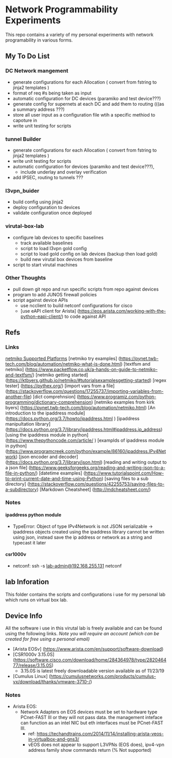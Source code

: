 # Network Programmability Experiments
This repo contains a variety of my personal experiments with network programability in various forms. 

## My To Do List

### DC Network mangement 
- generate configurations for each Allocation ( convert from fstring to jinja2 templates )
- format of req #s being taken as input
- automatic configuration for DC devices (paramiko and test device???)
- generate config for supernets at each DC and add them to routing (((as a summary address ???)
- store all user input as a configuration file wtih a specific methiod to capoture in
- write unit testing for scripts  

### tunnel Builder
- generate configurations for each Allocation ( convert from fstring to jinja2 templates )
- write unit testing for scripts  
- automatic configuration for devices (paramiko and test device???), 
  - include underlay and overlay verification
- add IPSEC, routing to tunnels ??? 

### l3vpn_buider
- build config using jinja2
- deploy configuration to devices
- validate configuration once deployed

### virutal-box-lab
- configure lab devices to specific baselines
  - track available baselines
  - script to load l3vpn gold config 
  - script to load gold config on lab devices (backup then load gold)
  - build new virutal box devices from baseline
- script to start virutal machines


### Other Thoughts
- pull down git repo and run specific scripts from repo against devices 
- program to add JUNOS firewall policies 
- script against device APIs 
  - use ncclient to build netconf configurations for cisco
  - [use eAPI client for Arista] (https://eos.arista.com/working-with-the-python-eapi-client/) to code against API

## Refs

### Links
[netmiko Supported Platforms](https://github.com/ktbyers/netmiko/blob/develop/EXAMPLES.md#available-device-types)
[netmiko try examples] (https://pynet.twb-tech.com/blog/automation/netmiko-what-is-done.html)
[textfsm and netmiko]  (https://www.packetflow.co.uk/a-hands-on-guide-to-netmiko-and-textfsm/)
[netmiko getting started]  (https://ktbyers.github.io/netmiko/#tutorialsexamplesgetting-started)
[regex tester]  (https://pythex.org/)
[import vars from a file]  (https://stackoverflow.com/questions/17255737/importing-variables-from-another-file)
[dict comprehnsion]  (https://www.programiz.com/python-programming/dictionary-comprehension)
[netmiko examples from kirk byers]  (https://pynet.twb-tech.com/blog/automation/netmiko.html)
[An introduction to the ipaddress module]  (https://docs.python.org/3.7/howto/ipaddress.html  )
[ipaddress manipultation library]  (https://docs.python.org/3.7/library/ipaddress.html#ipaddress.ip_address)
[using the ipaddress module in python]  (https://www.thepythoncode.com/article/  )
[examplds of ipaddress module in python]  (https://www.programcreek.com/python/example/86160/ipaddress.IPv4Network)
[json encoder and decoder]  (https://docs.python.org/3.7/library/json.html)
[reading and writing output to a json file]  (https://www.geeksforgeeks.org/reading-and-writing-json-to-a-file-in-python/)
[datetime examples]  (https://www.tutorialspoint.com/How-to-print-current-date-and-time-using-Python)
[saving files to a sub directory]  (https://stackoverflow.com/questions/42255753/saving-files-to-a-subdirectory)
[Markdown Cheatsheet] (http://mdcheatsheet.com/)

### Notes
#### ipaddress python module
- TypeError: Object of type IPv4Network is not JSON serializable -> ipaddress objects created using the ipaddress library cannot be written using json, instead save the ip address or network as a string and typecast it later

#### csr1000v 
- netconf: ssh -s lab-admin@192.168.255.131 netconf 

## lab Inforation 
This folder contains the scripts and configurations i use for my personal lab which runs on virtual box lab. 

## Device Info
All the software i use in this virutal lab is freely available and can be found using the following links. 
_Note you will require an account (which can be created for free using a personal email)_
- [Arista EOSv] (https://www.arista.com/en/support/software-download)
- [CSR1000v 3.15.0S] (https://software.cisco.com/download/home/284364978/type/282046477/release/3.15.0S)
  - 3.15.0S is latest freely downloadable version available as of 11/23/19
- [Cumulus Linux] (https://cumulusnetworks.com/products/cumulus-vx/download/thanks/vmware-3710-/)

### Notes
- Arista EOS: 
  - Network Adapters on EOS devices must be set to hardware type PCnet-FAST III or they will not pass data. the management inteface can function as an intel NIC but eth interfaces must be PCnet-FAST III.
    - ref: https://techandtrains.com/2014/11/14/installing-arista-veos-in-virtualbox-and-gns3/
    - vEOS does not appear to support L3VPNs (EOS does), ipv4-vpn address family show commands return (% Not supported)
